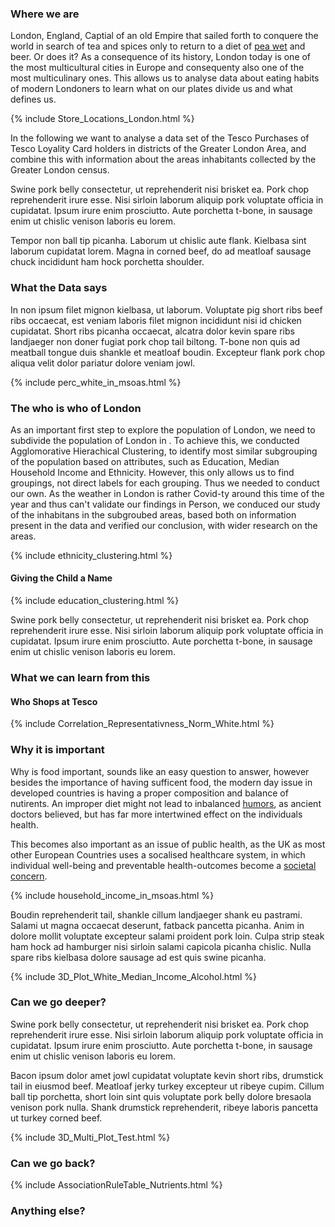 ### Where we are

London, England, Captial of an old Empire that sailed forth to conquere the world in search of tea and spices only to return to a diet of <a href="http://www.foodsofengland.co.uk/peawet.htm">pea wet</a> and beer. Or does it? As a consequence of its history, London today is one of the most multicultural cities in Europe and consequenty also one of the most multiculinary ones. This allows us to analyse data about eating habits of modern Londoners to learn what on our plates divide us and what defines us. 


{% include Store_Locations_London.html %}


In the following we want to analyse a data set of the Tesco Purchases of Tesco Loyality Card holders in districts of the Greater London Area, and combine this with information about the areas inhabitants collected by the Greater London census.    


Swine pork belly consectetur, ut reprehenderit nisi brisket ea. Pork chop reprehenderit irure esse. Nisi sirloin laborum aliquip pork voluptate officia in cupidatat. Ipsum irure enim prosciutto. Aute porchetta t-bone, in sausage enim ut chislic venison laboris eu lorem.




Tempor non ball tip picanha. Laborum ut chislic aute flank. Kielbasa sint laborum cupidatat lorem. Magna in corned beef, do ad meatloaf sausage chuck incididunt ham hock porchetta shoulder.


### What the Data says

In non ipsum filet mignon kielbasa, ut laborum. Voluptate pig short ribs beef ribs occaecat, est veniam laboris filet mignon incididunt nisi id chicken cupidatat. Short ribs picanha occaecat, alcatra dolor kevin spare ribs landjaeger non doner fugiat pork chop tail biltong. T-bone non quis ad meatball tongue duis shankle et meatloaf boudin. Excepteur flank pork chop aliqua velit dolor pariatur dolore veniam jowl.



{% include perc_white_in_msoas.html %}



### The who is who of London

As an important first step to explore the population of London, we need to subdivide the population of London in . To achieve this, we conducted Agglomorative Hierachical Clustering, to identify most similar subgrouping of the population based on attributes, such as Education, Median Household Income and Ethnicity. However, this only allows us to find groupings, not direct labels for each grouping. Thus we needed to conduct our own. As the weather in London is rather Covid-ty around this time of the year and thus can't validate our findings in Person, we conduced our study of the inhabitans in the subgroubed areas, based both on information present in the data and verified our conclusion, with wider research on the areas. 


{% include ethnicity_clustering.html %}


#### Giving the Child a Name


{% include education_clustering.html %}



Swine pork belly consectetur, ut reprehenderit nisi brisket ea. Pork chop reprehenderit irure esse. Nisi sirloin laborum aliquip pork voluptate officia in cupidatat. Ipsum irure enim prosciutto. Aute porchetta t-bone, in sausage enim ut chislic venison laboris eu lorem.

### What we can learn from this



#### Who Shops at Tesco 


{% include Correlation_Representativness_Norm_White.html %}



### Why it is important

Why is food important, sounds like an easy question to answer, however besides the importance of having sufficent food, the modern day issue in developed countries is having a proper composition and balance of nutirents. An improper diet might not lead to inbalanced <a href="https://en.wikipedia.org/wiki/Humorism">humors</a>, as ancient doctors believed, but has far more intertwined effect on the individuals health. 

This becomes also important as an issue of public health, as the UK as most other European Countries uses a socalised healthcare system, in which individual well-being and preventable health-outcomes become a <a href="https://www.bmj.com/content/349/bmj.g5143">societal concern</a>. 


{% include household_income_in_msoas.html %}


Boudin reprehenderit tail, shankle cillum landjaeger shank eu pastrami. Salami ut magna occaecat deserunt, fatback pancetta picanha. Anim in dolore mollit voluptate excepteur salami proident pork loin. Culpa strip steak ham hock ad hamburger nisi sirloin salami capicola picanha chislic. Nulla spare ribs kielbasa dolore sausage ad est quis swine picanha.


{% include 3D_Plot_White_Median_Income_Alcohol.html %}


### Can we go deeper?


Swine pork belly consectetur, ut reprehenderit nisi brisket ea. Pork chop reprehenderit irure esse. Nisi sirloin laborum aliquip pork voluptate officia in cupidatat. Ipsum irure enim prosciutto. Aute porchetta t-bone, in sausage enim ut chislic venison laboris eu lorem.

Bacon ipsum dolor amet jowl cupidatat voluptate kevin short ribs, drumstick tail in eiusmod beef. Meatloaf jerky turkey excepteur ut ribeye cupim. Cillum ball tip porchetta, short loin sint quis voluptate pork belly dolore bresaola venison pork nulla. Shank drumstick reprehenderit, ribeye laboris pancetta ut turkey corned beef.


{% include 3D_Multi_Plot_Test.html %}


### Can we go back?


{% include AssociationRuleTable_Nutrients.html %}


### Anything else? 


